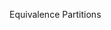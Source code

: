 <span id="title">Equivalence Partitions</span>

<div id="body">

<include src="what/unit-inParent-asPanel.md" boilerplate />
<include src="basic/unit-inParent-asPanel.md" boilerplate />
<include src="intermediate/unit-inParent-asPanel.md" boilerplate />

</div>